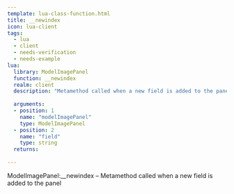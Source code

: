 ```yaml
---
template: lua-class-function.html
title: __newindex
icon: lua-client
tags:
  - lua
  - client
  - needs-verification
  - needs-example
lua:
  library: ModelImagePanel
  function: __newindex
  realm: client
  description: "Metamethod called when a new field is added to the panel"
  
  arguments:
  - position: 1
    name: "modelImagePanel"
    type: ModelImagePanel
  - position: 2
    name: "field"
    type: string
  returns:
    
---
```


<div class="lua__search__keywords">
ModelImagePanel:__newindex &#x2013; Metamethod called when a new field is added to the panel
</div>
